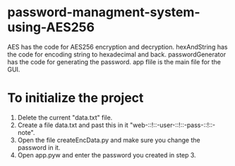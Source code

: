 # password-managment-system-using-AES256

AES has the code for AES256 encryption and decryption.
hexAndString has the code for encoding string to hexadecimal and back.
passwordGenerator has the code for generating the password.
app flile is the main file for the GUI.

# To initialize the project
1. Delete the current "data.txt" file.
2. Create a file data.txt and past this in it "web-::!::-user-::!::-pass-::!::-note".
3. Open the file createEncData.py and make sure you change the password in it.
4. Open app.pyw and enter the password you created in step 3.
